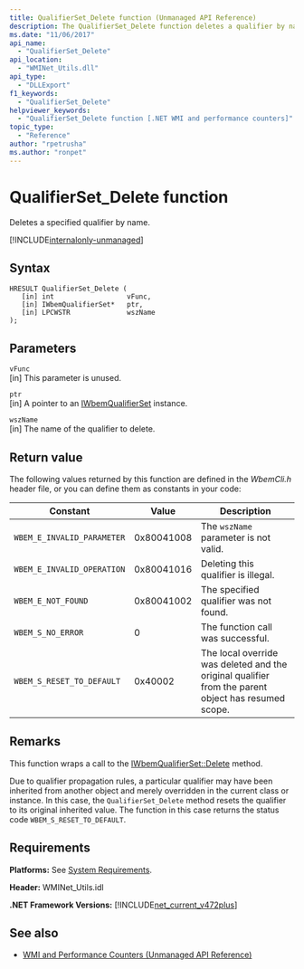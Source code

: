 ```yaml
---
title: QualifierSet_Delete function (Unmanaged API Reference)
description: The QualifierSet_Delete function deletes a qualifier by name.
ms.date: "11/06/2017"
api_name: 
  - "QualifierSet_Delete"
api_location: 
  - "WMINet_Utils.dll"
api_type: 
  - "DLLExport"
f1_keywords: 
  - "QualifierSet_Delete"
helpviewer_keywords: 
  - "QualifierSet_Delete function [.NET WMI and performance counters]"
topic_type: 
  - "Reference"
author: "rpetrusha"
ms.author: "ronpet"
---
```

# QualifierSet_Delete function
Deletes a specified qualifier by name.  

[!INCLUDE[internalonly-unmanaged](../../../../includes/internalonly-unmanaged.md)]
  
## Syntax  
  
```  
HRESULT QualifierSet_Delete (
   [in] int                  vFunc, 
   [in] IWbemQualifierSet*   ptr, 
   [in] LPCWSTR              wszName
); 
```  

## Parameters

`vFunc`  
[in] This parameter is unused.

`ptr`   
[in] A pointer to an [IWbemQualifierSet](/windows/desktop/api/wbemcli/nn-wbemcli-iwbemqualifierset) instance.

`wszName`   
[in] The name of the qualifier to delete.

## Return value

The following values returned by this function are defined in the *WbemCli.h* header file, or you can define them as constants in your code:

|Constant  |Value  |Description  |
|---------|---------|---------|
|`WBEM_E_INVALID_PARAMETER` | 0x80041008 | The `wszName` parameter is not valid. |
|`WBEM_E_INVALID_OPERATION` | 0x80041016 | Deleting this qualifier is illegal. |
|`WBEM_E_NOT_FOUND` | 0x80041002 | The specified qualifier was not found. |
|`WBEM_S_NO_ERROR` | 0 | The function call was successful.  |
| `WBEM_S_RESET_TO_DEFAULT` | 0x40002 | The local override was deleted and the original qualifier from the parent object has resumed scope. |

## Remarks

This function wraps a call to the [IWbemQualifierSet::Delete](/windows/desktop/api/wbemcli/nf-wbemcli-iwbemqualifierset-delete) method.

Due to qualifier propagation rules, a particular qualifier may have been inherited from another object and merely overridden in the current class or instance. In this case, the `QualifierSet_Delete` method resets the qualifier to its original inherited value. The function in this case returns the status code `WBEM_S_RESET_TO_DEFAULT`.

## Requirements  
 **Platforms:** See [System Requirements](../../../../docs/framework/get-started/system-requirements.md).  
  
 **Header:** WMINet_Utils.idl  
  
 **.NET Framework Versions:** [!INCLUDE[net_current_v472plus](../../../../includes/net-current-v472plus.md)]  
  
## See also
- [WMI and Performance Counters (Unmanaged API Reference)](index.md)
